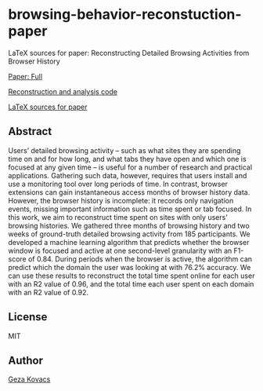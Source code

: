 # browsing-behavior-reconstuction-paper

LaTeX sources for paper: Reconstructing Detailed Browsing Activities from Browser History

[Paper: Full](https://www.gkovacs.com/browsing-behavior-reconstuction-paper/reconstruct.pdf)

[Reconstruction and analysis code](https://github.com/gkovacs/browsing-behavior-reconstuction-analysis)

[LaTeX sources for paper](https://github.com/gkovacs/browsing-behavior-reconstuction-paper)

## Abstract

Users’ detailed browsing activity – such as what sites they are spending time on and for how long, and what tabs they have open and which one is focused at any given time – is useful for a number of research and practical applications. Gathering such data, however, requires that users install and use a monitoring tool over long periods of time. In contrast, browser extensions can gain instantaneous access months of browser history data. However, the browser history is incomplete: it records only navigation events, missing important information such as time spent or tab focused. In this work, we aim to reconstruct time spent on sites with only users’ browsing histories. We gathered three months of browsing history and two weeks of ground-truth detailed browsing activity from 185 participants. We developed a machine learning algorithm that predicts whether the browser window is focused and active at one second-level granularity with an F1-score of 0.84. During periods when the browser is active, the algorithm can predict which the domain the user was looking at with 76.2% accuracy. We can use these results to reconstruct the total time spent online for each user with an R2 value of 0.96, and the total time each user spent on each domain with an R2 value of 0.92.

## License

MIT

## Author

[Geza Kovacs](https://www.gkovacs.com)
